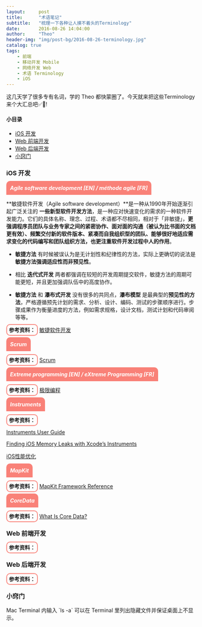 ```yaml
---
layout:     post
title:      "术语笔记"
subtitle:   "梳理一下各种让人摸不着头的Terminology"
date:       2016-08-26 14:04:00
author:     "Theo"
header-img: "img/post-bg/2016-08-26-terminology.jpg"
catalog: true
tags:
    - 前端
    - 移动开发 Mobile
    - 网络开发 Web
    - 术语 Terminology
    - iOS
---
```


这几天学了很多专有名词，学的 Theo 都快蒙圈了。今天就来把这些Terminology来个大汇总吧✅👊!

#### 小目录
* [iOS 开发](#iOS)
* [Web 前端开发](#front)
* [Web 后端开发](#end)
* [小窍门](#tip)

<h3 id="iOS">iOS 开发</h3>

<h5><span style="background-color:#f98178; color:white; padding: 10px; border-radius:10px 10px 0 0;">Agile software development [EN] / méthode agile [FR]</span></h5>

**敏捷软件开发（Agile software development）**是一种从1990年开始逐渐引起广泛关注的 **一些新型软件开发方法**，是一种应对快速变化的需求的一种软件开发能力。它们的具体名称、理念、过程、术语都不尽相同，相对于「非敏捷」，**更强调程序员团队与业务专家之间的紧密协作、面对面的沟通（被认为比书面的文档更有效）、频繁交付新的软件版本、紧凑而自我组织型的团队、能够很好地适应需求变化的代码编写和团队组织方法，也更注重软件开发过程中人的作用**。

* **敏捷方法** 有时候被误认为是无计划性和纪律性的方法，实际上更确切的说法是**敏捷方法强调适应性而非预见性**。

* 相比 **迭代式开发** 两者都强调在较短的开发周期提交软件，敏捷方法的周期可能更短，并且更加强调队伍中的高度协作。

* **敏捷方法** 和 **瀑布式开发** 没有很多的共同点，**瀑布模型** 是最典型的**预见性的方法**，严格遵循预先计划的需求、分析、设计、编码、测试的步骤顺序进行。步骤成果作为衡量进度的方法，例如需求规格，设计文档，测试计划和代码审阅等等。

<span style="border:2px solid #f98178; padding:5px; border-radius:10px"><b>参考资料：</b></span>
[敏捷软件开发](https://zh.wikipedia.org/wiki/敏捷软件开发#.E5.AF.B9.E6.AF.94.E7.80.91.E5.B8.83.E5.BC.8F.E5.BC.80.E5.8F.91)

<h5><span style="background-color:#f98178; color:white; padding: 10px; border-radius:10px 10px 0 0;">Scrum</span></h5>

<span style="border:2px solid #f98178; padding:5px; border-radius:10px"><b>参考资料：</b></span>
[Scrum](https://zh.wikipedia.org/wiki/Scrum)

<h5><span style="background-color:#f98178; color:white; padding: 10px; border-radius:10px 10px 0 0;">Extreme programming [EN] / eXtreme Programming [FR]</span></h5>

<span style="border:2px solid #f98178; padding:5px; border-radius:10px"><b>参考资料：</b></span>
[极限编程](https://zh.wikipedia.org/wiki/极限编程)

<h5><span style="background-color:#f98178; color:white; padding: 10px; border-radius:10px 10px 0 0;">Instruments</span></h5>

<span style="border:2px solid #f98178; padding:5px; border-radius:10px"><b>参考资料：</b></span>

[Instruments User Guide](https://developer.apple.com/library/prerelease/content/documentation/DeveloperTools/Conceptual/InstrumentsUserGuide/index.html#//apple_ref/doc/uid/TP40004652-CH3-SW1)

[Finding iOS Memory Leaks with Xcode’s Instruments](https://spin.atomicobject.com/2016/01/25/ios-memory-leak-xcode/)

[iOS性能优化](http://www.jianshu.com/p/9e1f0b44935c)

<h5><span style="background-color:#f98178; color:white; padding: 10px; border-radius:10px 10px 0 0;">MapKit</span></h5>

<span style="border:2px solid #f98178; padding:5px; border-radius:10px"><b>参考资料：</b></span>
[MapKit Framework Reference](https://developer.apple.com/library/mac/documentation/MapKit/Reference/MapKit_Framework_Reference/)

<h5><span style="background-color:#f98178; color:white; padding: 10px; border-radius:10px 10px 0 0;">CoreData</span></h5>

<span style="border:2px solid #f98178; padding:5px; border-radius:10px"><b>参考资料：</b></span>
[What Is Core Data?](https://developer.apple.com/library/watchos/documentation/Cocoa/Conceptual/CoreData/index.html)



<!-- --------------------------------------- -->

<h3 id="front">Web 前端开发</h3>


<span style="border:2px solid #f98178; padding:5px; border-radius:10px"><b>参考资料：</b></span>


<!-- --------------------------------------- -->

<h3 id="end">Web 后端开发</h3>

<span style="border:2px solid #f98178; padding:5px; border-radius:10px"><b>参考资料：</b></span>

<!-- --------------------------------------- -->

<h3 id="tip">小窍门</h3>
Mac Terminal 内输入 `ls -a` 可以在 Terminal 里列出隐藏文件并保证桌面上不显示。

